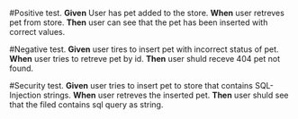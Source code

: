#Positive test. 
**Given** User has pet added to the store. 
**When** user retreves pet from store. 
**Then** user can see that the pet has been inserted with correct values. 

#Negative test. 
**Given** user tires to insert pet with incorrect status of pet. 
**When** user tries to retreve pet by id. 
**Then** user shuld receve 404 pet not found. 

#Security test. 
**Given** user tries to insert pet to store that contains SQL-Injection strings. 
**When** user retreves the inserted pet. 
**Then** user shuld see that the filed contains sql query as string. 

